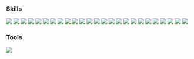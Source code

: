 <!-- skills & tools -->
### Skills
<img src="https://img.shields.io/badge/HTML5-E34F26?style=flat-square&logo=HTML5&logoColor=white"/> <img src="https://img.shields.io/badge/CSS3-1572B6?style=flat-square&logo=CSS3&logoColor=white"/> <img src="https://img.shields.io/badge/JavaScript-F7DF1E?style=flat-square&logo=JavaScript&logoColor=white"/> <img src="https://img.shields.io/badge/JQuery-0769AD?style=flat-square&logo= JQuery&logoColor=white"/> <img src="https://img.shields.io/badge/Thymeleaf-005F0F?style=flat-square&logo=Thymeleaf&logoColor=white"/> <img src="https://img.shields.io/badge/Bootstrap-7952B3?style=flat-square&logo=Bootstrap&logoColor=white"/> <img src="https://img.shields.io/badge/Vue.js-4FC08D?style=flat-square&logo=Vue.js&logoColor=white"/> <img src="https://img.shields.io/badge/Nuxt.js-00DC82?style=flat-square&logo=Nuxt.js&logoColor=white"/>
<img src="https://img.shields.io/badge/java-007396?style=flat-square&logo=OpenJDK&logoColor=white"/> <img src="https://img.shields.io/badge/Spring-6DB33F?style=flat-square&logo=Spring&logoColor=white"/>
<img src="https://img.shields.io/badge/springboot-6DB33F?style=flat-square&logo=springboot&logoColor=white"/>
<img src="https://img.shields.io/badge/Spring Security-6DB33F?style=flat-square&logo=Spring Security&logoColor=white"/>
<img src="https://img.shields.io/badge/MySQL-4479A1?style=flat-square&logo=MySQL&logoColor=white"/>
<img src="https://img.shields.io/badge/PostgreSQL-4169E1?style=flat-square&logo=PostgreSQL&logoColor=white"/> <img src="https://img.shields.io/badge/Oracle-F80000?style=flat-square&logo=Oracle&logoColor=white"/> 
<img src="https://img.shields.io/badge/nginx-%23009639.svg?style=flat-square&logo=nginx&logoColor=white"/> <img src="https://img.shields.io/badge/ApacheTomcat-F8DC75.svg?style=flat-square&logo=ApacheTomcat&logoColor=white"/>  <img src="https://img.shields.io/badge/docker-%230db7ed.svg?style=flat-square&logo=docker&logoColor=white"/> 
<img src="https://img.shields.io/badge/Kubernetes-326CE5.svg?style=flat-square&logo=Kubernetes&logoColor=white"/> 
<img src="https://img.shields.io/badge/grafana-%23F46800.svg?style=flat-square&logo=grafana&logoColor=white"/>
<img src="https://img.shields.io/badge/Prometheus-E6522C?style=flat-square&logo=Prometheus&logoColor=white"/>
<img src="https://img.shields.io/badge/Jenkins-D24939?style=flat-square&logo=Jenkins&logoColor=white"/>
<img src="https://img.shields.io/badge/Argo-EF7B4D?style=flat-square&logo=Argo&logoColor=white"/> <img src="https://img.shields.io/badge/Git-F05032?style=flat-square&logo=Git&logoColor=white"/>
<img src="https://img.shields.io/badge/Kiali-2b9af3?style=flat-square&logo=Kiali&logoColor=white"/>




### Tools 






<!-- gitanimals -->
<a href="https://github.com/devxb/gitanimals">
  <img src="https://render.gitanimals.org/farms/choidazzi"/>
</a>
  
